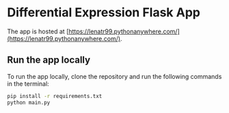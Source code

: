 Differential Expression Flask App
==================================

The app is hosted at [https://lenatr99.pythonanywhere.com/](https://lenatr99.pythonanywhere.com/).

Run the app locally
-------------------

To run the app locally, clone the repository and run the following commands in the terminal:

```bash
pip install -r requirements.txt
python main.py
```